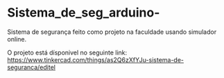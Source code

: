# Sistema_de_seg_arduino-
Sistema de segurança feito como projeto na faculdade usando simulador online.

O projeto está dísponivel no seguinte link:
https://www.tinkercad.com/things/as2Q6zXfYJu-sistema-de-seguranca/editel
